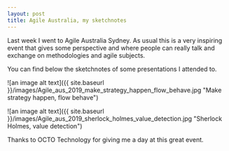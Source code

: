 ```yaml
---
layout: post
title: Agile Australia, my sketchnotes
---
```


Last week I went to Agile Australia Sydney. As usual this is a very inspiring event that gives some perspective and where people can really talk and exchange on methodologies and agile subjects.

You can find below the sketchnotes of some presentations I attended to.

![an image alt text]({{ site.baseurl }}/images/Agile_aus_2019_make_strategy_happen_flow_behave.jpg "Make strategy happen, flow behave")

![an image alt text]({{ site.baseurl }}/images/Agile_aus_2019_sherlock_holmes_value_detection.jpg "Sherlock Holmes, value detection")

Thanks to OCTO Technology for giving me a day at this great event.



